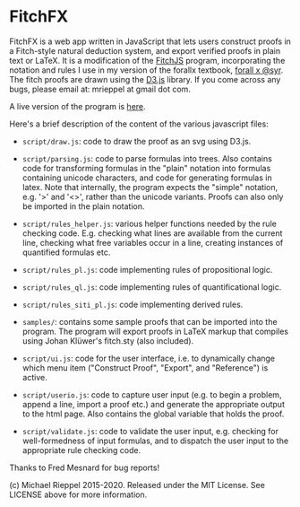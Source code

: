 FitchFX
=======

FitchFX is a web app written in JavaScript that lets users construct proofs in a Fitch-style natural deduction system, and export verified proofs in plain text or LaTeX.  It is a modification of the [FitchJS](https://github.com/mrieppel/fitchjs) program, incorporating the notation and rules I use in my version of the forallx textbook, [forall x @syr](https://github.com/mrieppel/forallxsyr). The fitch proofs are drawn using the [D3.js](http://d3js.org/) library.  If you come across any bugs, please email at: mrieppel at gmail dot com.

A live version of the program is [here](https://mrieppel.github.io/FitchFX/).

Here's a brief description of the content of the various javascript files:

* `script/draw.js`: code to draw the proof as an svg using D3.js.

* `script/parsing.js`: code to parse formulas into trees.  Also contains code for transforming formulas in the "plain" notation into formulas containing unicode characters, and code for generating formulas in latex.  Note that internally, the program expects the "simple" notation, e.g. '>' and '<>', rather than the unicode variants.  Proofs can also only be imported in the plain notation.

* `script/rules_helper.js`: various helper functions needed by the rule checking code. E.g. checking what lines are available from the current line, checking what free variables occur in a line, creating instances of quantified formulas etc.

* `script/rules_pl.js`: code implementing rules of propositional logic.

* `script/rules_ql.js`: code implementing rules of quantificational logic.

* `script/rules_siti_pl.js`: code implementing derived rules.

* `samples/`: contains some sample proofs that can be imported into the program.  The program will export proofs in LaTeX markup that compiles using Johan Klüwer's fitch.sty (also included).

* `script/ui.js`: code for the user interface, i.e. to dynamically change which menu item ("Construct Proof", "Export", and "Reference") is active.

* `script/userio.js`: code to capture user input (e.g. to begin a problem, append a line, import a proof etc.) and generate the appropriate output to the html page.  Also contains the global variable that holds the proof.

* `script/validate.js`: code to validate the user input, e.g. checking for well-formedness of input formulas, and to dispatch the user input to the appropriate rule checking code.

Thanks to Fred Mesnard for bug reports!

(c) Michael Rieppel 2015-2020. Released under the MIT License.  See LICENSE above for more information.